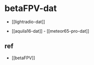 
# betaFPV-dat

- [[lightradio-dat]]

- [[aquila16-dat]] - [[meteor65-pro-dat]]

## ref 

- [[betaFPV]]

